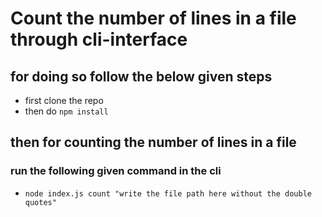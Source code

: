 # Count the number of lines in a file through cli-interface

## for doing so follow the below given steps

- first clone the repo
- then do `npm install`


## then for counting the number of lines in a file 
### run the following given command in the cli

- `node index.js count "write the file path here without the double quotes"`